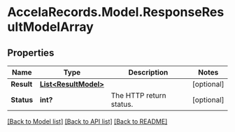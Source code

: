 # AccelaRecords.Model.ResponseResultModelArray
## Properties

Name | Type | Description | Notes
------------ | ------------- | ------------- | -------------
**Result** | [**List&lt;ResultModel&gt;**](ResultModel.md) |  | [optional] 
**Status** | **int?** | The HTTP return status. | [optional] 

[[Back to Model list]](../README.md#documentation-for-models) [[Back to API list]](../README.md#documentation-for-api-endpoints) [[Back to README]](../README.md)

